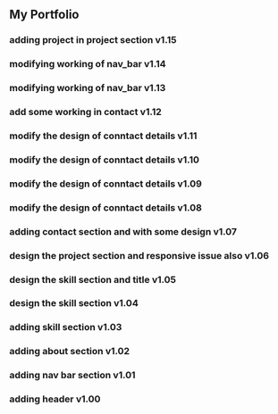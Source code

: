 ## My Portfolio

### adding project in project section v1.15

### modifying working of nav_bar v1.14

### modifying working of nav_bar v1.13

### add some working in contact v1.12

### modify the design of conntact details v1.11

### modify the design of conntact details v1.10

### modify the design of conntact details v1.09

### modify the design of conntact details v1.08

### adding contact section and with some design v1.07

### design the project section and responsive issue also v1.06

### design the skill section and title v1.05

### design the skill section v1.04

### adding skill section v1.03

### adding about section v1.02

### adding nav bar section v1.01

### adding header v1.00
